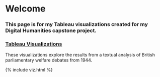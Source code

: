# Welcome

### This page is for my Tableau visualizations created for my Digital Humanities capstone project.

### [Tableau Visualizations](./visualization.md)

These visualizations explore the results from a textual analysis of British parliamentary welfare debates from 1944.

{% include viz.html %}
